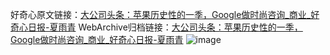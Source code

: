 好奇心原文链接：[大公司头条：苹果历史性的一季，Google做时尚咨询_商业_好奇心日报-夏雨青](https://www.qdaily.com/articles/8969.html)
WebArchive归档链接：[大公司头条：苹果历史性的一季，Google做时尚咨询_商业_好奇心日报-夏雨青](http://web.archive.org/web/20190623153654/https://www.qdaily.com/articles/8969.html)
![image](http://ww3.sinaimg.cn/large/007d5XDply1g3ve1dnb03j30u03sfnpd)